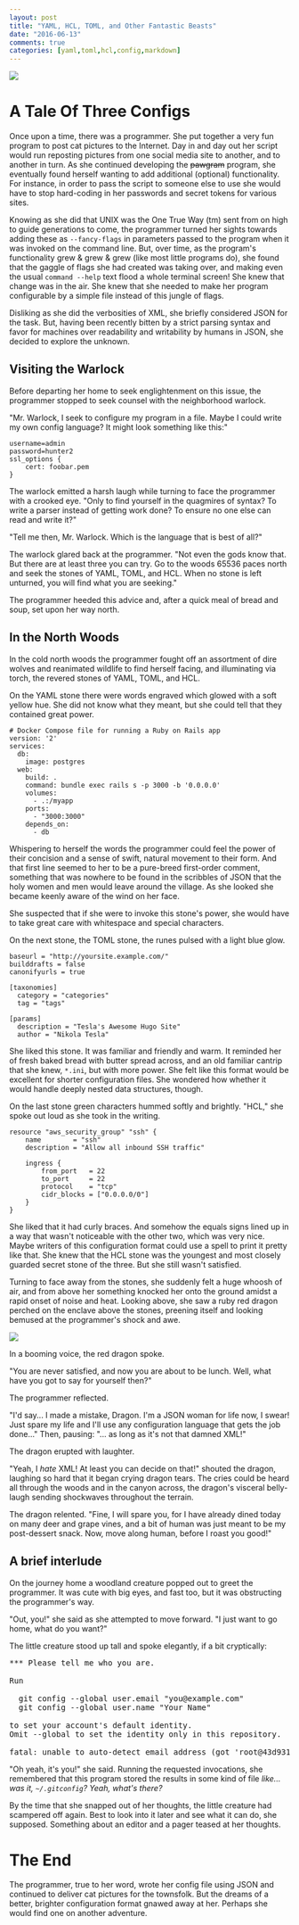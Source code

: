 ```yaml
---
layout: post
title: "YAML, HCL, TOML, and Other Fantastic Beasts"
date: "2016-06-13"
comments: true
categories: [yaml,toml,hcl,config,markdown]
---
```


![](/images/griffin.jpg)

# A Tale Of Three Configs

Once upon a time, there was a programmer.  She put together a very fun program
to post cat pictures to the Internet.  Day in and day out her script would run
reposting pictures from one social media site to another, and to another in
turn.  As she continued developing the ~~pawgram~~ program, she eventually
found herself wanting to add additional (optional) functionality.  For
instance, in order to pass the script to someone else to use she would have to
stop hard-coding in her passwords and secret tokens for various sites.

Knowing as she did that UNIX was the One True Way (tm) sent from on high to
guide generations to come, the programmer turned her sights towards adding
these as `--fancy-flags` in parameters passed to the program when it was
invoked on the command line.  But, over time, as the program's functionality
grew & grew & grew (like most little programs do), she found that the gaggle of
flags she had created was taking over, and making even the usual `command
--help` text flood a whole terminal screen!  She knew that change was in the
air.  She knew that she needed to make her program configurable by a simple
file instead of this jungle of flags.

Disliking as she did the verbosities of XML, she briefly considered JSON for
the task.  But, having been recently bitten by a strict parsing syntax and
favor for machines over readability and writability by humans in JSON, she
decided to explore the unknown.

## Visiting the Warlock

Before departing her home to seek englightenment on this issue, the programmer
stopped to seek counsel with the neighborhood warlock.

"Mr. Warlock, I seek to configure my program in a file.  Maybe I could write my
own config language?  It might look something like this:"

```
username=admin
password=hunter2
ssl_options {
    cert: foobar.pem
}
```

The warlock emitted a harsh laugh while turning to face the programmer with a
crooked eye.  "Only to find yourself in the quagmires of syntax? To write a
parser instead of getting work done?  To ensure no one else can read and write
it?"

"Tell me then, Mr. Warlock.  Which is the language that is best of all?"

The warlock glared back at the programmer.  "Not even the gods know that.  But
there are at least three you can try.  Go to the woods 65536 paces north and
seek the stones of YAML, TOML, and HCL.  When no stone is left unturned, you
will find what you are seeking."

The programmer heeded this advice and, after a quick meal of bread and soup,
set upon her way north.

## In the North Woods

In the cold north woods the programmer fought off an assortment of dire wolves
and reanimated wildlife to find herself facing, and illuminating via torch, the
revered stones of YAML, TOML, and HCL.

On the YAML stone there were words engraved which glowed with a soft yellow
hue.  She did not know what they meant, but she could tell that they contained
great power.

```
# Docker Compose file for running a Ruby on Rails app
version: '2'
services:
  db:
    image: postgres
  web:
    build: .
    command: bundle exec rails s -p 3000 -b '0.0.0.0'
    volumes:
      - .:/myapp
    ports:
      - "3000:3000"
    depends_on:
      - db
```

Whispering to herself the words the programmer could feel the power of their
concision and a sense of swift, natural movement to their form.  And that first
line seemed to her to be a pure-breed first-order comment, something that was
nowhere to be found in the scribbles of JSON that the holy women and men would
leave around the village.  As she looked she became keenly aware of the wind on
her face.

She suspected that if she were to invoke this stone's power, she would have to
take great care with whitespace and special characters.

On the next stone, the TOML stone, the runes pulsed with a light blue glow.

```
baseurl = "http://yoursite.example.com/"
builddrafts = false
canonifyurls = true

[taxonomies]
  category = "categories"
  tag = "tags"

[params]
  description = "Tesla's Awesome Hugo Site"
  author = "Nikola Tesla"
```

She liked this stone.  It was familiar and friendly and warm.  It reminded her
of fresh baked bread with butter spread across, and an old familiar cantrip
that she knew, `*.ini`, but with more power. She felt like this format would be
excellent for shorter configuration files.  She wondered how whether it would
handle deeply nested data structures, though.

On the last stone green characters hummed softly and brightly. "HCL," she spoke
out loud as she took in the writing.

```
resource "aws_security_group" "ssh" {
    name        = "ssh"
    description = "Allow all inbound SSH traffic"

    ingress {
        from_port   = 22
        to_port     = 22
        protocol    = "tcp"
        cidr_blocks = ["0.0.0.0/0"]
    }
}
```

She liked that it had curly braces.  And somehow the equals signs lined up in a
way that wasn't noticeable with the other two, which was very nice.  Maybe
writers of this configuration format could use a spell to print it pretty like
that.  She knew that the HCL stone was the youngest and most closely guarded
secret stone of the three.  But she still wasn't satisfied.

Turning to face away from the stones, she suddenly felt a huge whoosh of air,
and from above her something knocked her onto the ground amidst a rapid onset
of noise and heat. Looking above, she saw a ruby red dragon perched on the
enclave above the stones, preening itself and looking bemused at the
programmer's shock and awe.

![](/images/reddragon.jpg)

In a booming voice, the red dragon spoke.

"You are never satisfied, and now you are about to be lunch.  Well, what have
you got to say for yourself then?"

The programmer reflected.

"I'd say... I made a mistake, Dragon.  I'm a JSON woman for life now, I swear!
Just spare my life and I'll use any configuration language that gets the job
done..."  Then, pausing: "... as long as it's not that damned XML!"

The dragon erupted with laughter.

"Yeah, I _hate_ XML!  At least you can decide on that!" shouted the dragon,
laughing so hard that it began crying dragon tears.  The cries could be heard
all through the woods and in the canyon across, the dragon's visceral
belly-laugh sending shockwaves throughout the terrain.

The dragon relented. "Fine, I will spare you, for I have already dined today on
many deer and grape vines, and a bit of human was just meant to be my
post-dessert snack. Now, move along human, before I roast you good!"

## A brief interlude

On the journey home a woodland creature popped out to greet the programmer.  It
was cute with big eyes, and fast too, but it was obstructing the programmer's
way.

"Out, you!" she said as she attempted to move forward.  "I just want to go
home, what do you want?"

The little creature stood up tall and spoke elegantly, if a bit cryptically:

<pre>
*** Please tell me who you are.

Run

  git config --global user.email "you@example.com"
  git config --global user.name "Your Name"

to set your account's default identity.
Omit --global to set the identity only in this repository.

fatal: unable to auto-detect email address (got 'root@43d93108caaf.(none)')
</pre>

"Oh yeah, it's you!" she said.  Running the requested invocations, she
remembered that this program stored the results in some kind of file _like...
was it, `~/.gitconfig`?  Yeah, what's there?_ 

 By the time that she snapped out of her thoughts, the little creature had
scampered off again.  Best to look into it later and see what it can do, she
supposed.  Something about an editor and a pager teased at her thoughts.

# The End

The programmer, true to her word, wrote her config file using JSON and
continued to deliver cat pictures for the townsfolk.  But the dreams of a
better, brighter configuration format gnawed away at her. Perhaps she would
find one on another adventure.
